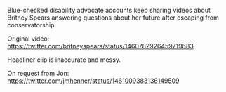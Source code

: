 Blue-checked disability advocate accounts keep sharing videos about Britney Spears answering questions about her future after escaping from conservatorship.

Original video: https://twitter.com/britneyspears/status/1460782926459719683

Headliner clip is inaccurate and messy.

On request from Jon: https://twitter.com/jmhenner/status/1461009383136149509
